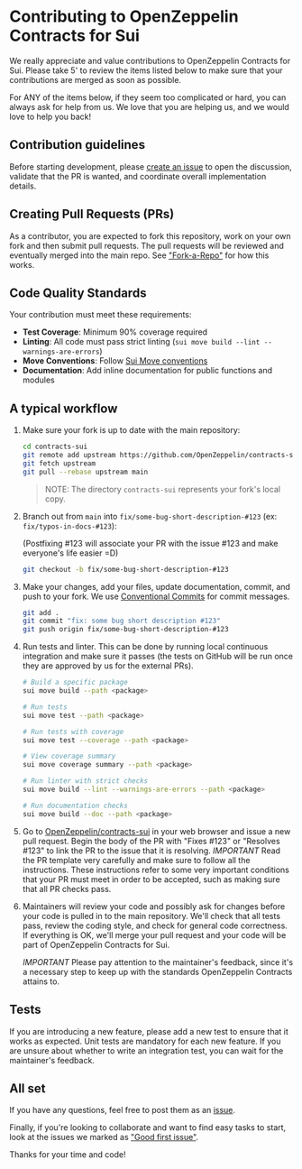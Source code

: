# Contributing to OpenZeppelin Contracts for Sui

We really appreciate and value contributions to OpenZeppelin Contracts for Sui.
Please take 5' to review the items listed below to make sure that your
contributions are merged as soon as possible.

For ANY of the items below, if they seem too complicated or hard, you can always
ask for help from us. We love that you are helping us, and we would love to help
you back!

## Contribution guidelines

Before starting development, please [create an issue](https://github.com/OpenZeppelin/contracts-sui/issues/new/choose) to open the discussion, validate that the PR is wanted, and coordinate overall implementation details.

## Creating Pull Requests (PRs)

As a contributor, you are expected to fork this repository, work on your own fork and then submit pull requests. The pull requests will be reviewed and eventually merged into the main repo. See ["Fork-a-Repo"](https://help.github.com/articles/fork-a-repo/) for how this works.

## Code Quality Standards

Your contribution must meet these requirements:

- **Test Coverage**: Minimum 90% coverage required
- **Linting**: All code must pass strict linting (`sui move build --lint --warnings-are-errors`)
- **Move Conventions**: Follow [Sui Move conventions](https://docs.sui.io/concepts/sui-move-concepts/conventions)
- **Documentation**: Add inline documentation for public functions and modules

## A typical workflow

1. Make sure your fork is up to date with the main repository:

   ```sh
   cd contracts-sui
   git remote add upstream https://github.com/OpenZeppelin/contracts-sui.git
   git fetch upstream
   git pull --rebase upstream main
   ```

   > NOTE: The directory `contracts-sui` represents your fork's local copy.

2. Branch out from `main` into `fix/some-bug-short-description-#123` (ex: `fix/typos-in-docs-#123`):

   (Postfixing #123 will associate your PR with the issue #123 and make everyone's life easier =D)

   ```sh
   git checkout -b fix/some-bug-short-description-#123
   ```

3. Make your changes, add your files, update documentation, commit, and push to your fork.
   We use [Conventional Commits](https://www.conventionalcommits.org/en/v1.0.0/) for commit messages.

   ```sh
   git add .
   git commit "fix: some bug short description #123"
   git push origin fix/some-bug-short-description-#123
   ```

4. Run tests and linter. This can be done by running local continuous integration and make sure it passes (the tests on GitHub will be run once they are approved by us for the external PRs).

   ```bash
   # Build a specific package
   sui move build --path <package>

   # Run tests
   sui move test --path <package>

   # Run tests with coverage
   sui move test --coverage --path <package>

   # View coverage summary
   sui move coverage summary --path <package>

   # Run linter with strict checks
   sui move build --lint --warnings-are-errors --path <package>

   # Run documentation checks
   sui move build --doc --path <package>
   ```

5. Go to [OpenZeppelin/contracts-sui](https://github.com/OpenZeppelin/contracts-sui) in your web browser and issue a new pull request.
   Begin the body of the PR with "Fixes #123" or "Resolves #123" to link the PR to the issue that it is resolving.
   _IMPORTANT_ Read the PR template very carefully and make sure to follow all the instructions. These instructions
   refer to some very important conditions that your PR must meet in order to be accepted, such as making sure that all PR checks pass.

6. Maintainers will review your code and possibly ask for changes before your code is pulled in to the main repository. We'll check that all tests pass, review the coding style, and check for general code correctness. If everything is OK, we'll merge your pull request and your code will be part of OpenZeppelin Contracts for Sui.

   _IMPORTANT_ Please pay attention to the maintainer's feedback, since it's a necessary step to keep up with the standards OpenZeppelin Contracts attains to.

## Tests

If you are introducing a new feature, please add a new test to ensure that it works as expected. Unit tests are mandatory for each new feature. If you are unsure about whether to write an integration test, you can wait for the maintainer's feedback.

## All set

If you have any questions, feel free to post them as an [issue](https://github.com/OpenZeppelin/contracts-sui/issues).

Finally, if you're looking to collaborate and want to find easy tasks to start, look at the issues we marked as ["Good first issue"](https://github.com/OpenZeppelin/contracts-sui/labels/good%20first%20issue).

Thanks for your time and code!
